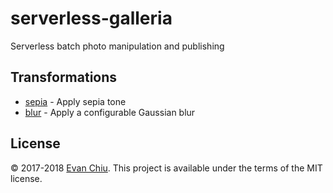 # serverless-galleria

Serverless batch photo manipulation and publishing

## Transformations
* [sepia](sepia/README.md) - Apply sepia tone
* [blur](blur/README.md) - Apply a configurable Gaussian blur

## License
&copy; 2017-2018 [Evan Chiu](https://evanchiu.com). This project is available under the terms of the MIT license.
